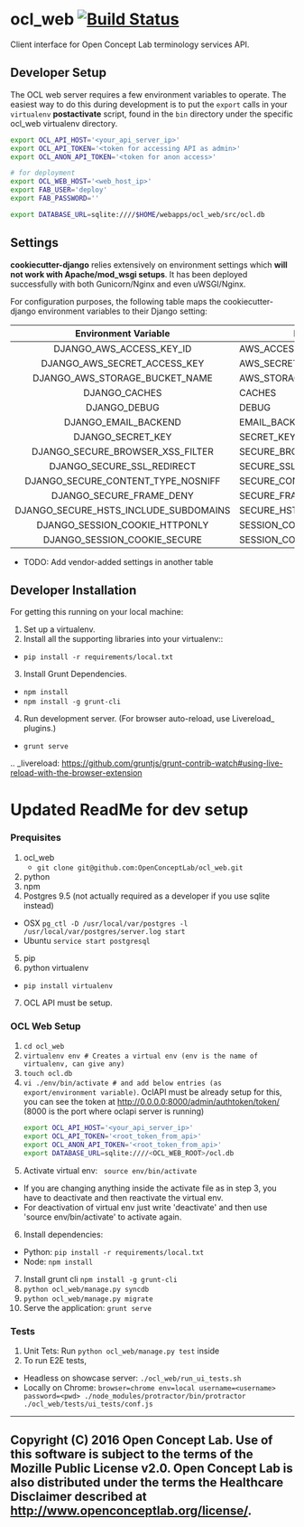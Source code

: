 # ocl_web [![Build Status](https://app.snap-ci.com/OpenConceptLab/ocl_web/branch/master/build_image)](https://app.snap-ci.com/OpenConceptLab/ocl_web/branch/master)

Client interface for Open Concept Lab terminology services API.


## Developer Setup

The OCL web server requires a few environment variables to operate. The easiest
way to do this during development is to put the `export` calls in your `virtualenv`
__postactivate__ script, found in the `bin` directory under the specific
ocl_web virtualenv directory.

```sh
export OCL_API_HOST='<your_api_server_ip>'
export OCL_API_TOKEN='<token for accessing API as admin>'
export OCL_ANON_API_TOKEN='<token for anon access>'

# for deployment
export OCL_WEB_HOST='<web_host_ip>'
export FAB_USER='deploy'
export FAB_PASSWORD=''

export DATABASE_URL=sqlite:////$HOME/webapps/ocl_web/src/ocl.db
```

## Settings

__cookiecutter-django__ relies extensively on environment settings which **will not work with Apache/mod_wsgi setups**. It has been deployed successfully with both Gunicorn/Nginx and even uWSGI/Nginx.

For configuration purposes, the following table maps the cookiecutter-django environment variables to their Django setting:

|          Environment Variable         | Django Setting                 | Development Default                            | Production Default                          |
|:-------------------------------------:|--------------------------------|------------------------------------------------|---------------------------------------------|
| DJANGO_AWS_ACCESS_KEY_ID              | AWS_ACCESS_KEY_ID              | n/a                                            | raises error                                |
| DJANGO_AWS_SECRET_ACCESS_KEY          | AWS_SECRET_ACCESS_KEY          | n/a                                            | raises error                                |
| DJANGO_AWS_STORAGE_BUCKET_NAME        | AWS_STORAGE_BUCKET_NAME        | n/a                                            | raises error                                |
| DJANGO_CACHES                         | CACHES                         | locmem                                         | memcached                                   |
| DJANGO_DEBUG                          | DEBUG                          | True                                           | False                                       |
| DJANGO_EMAIL_BACKEND                  | EMAIL_BACKEND                  | django.core.mail.backends.console.EmailBackend | django.core.mail.backends.smtp.EmailBackend |
| DJANGO_SECRET_KEY                     | SECRET_KEY                     | CHANGEME!!!                                    | raises error                                |
| DJANGO_SECURE_BROWSER_XSS_FILTER      | SECURE_BROWSER_XSS_FILTER      | n/a                                            | True                                        |
| DJANGO_SECURE_SSL_REDIRECT            | SECURE_SSL_REDIRECT            | n/a                                            | True                                        |
| DJANGO_SECURE_CONTENT_TYPE_NOSNIFF    | SECURE_CONTENT_TYPE_NOSNIFF    | n/a                                            | True                                        |
| DJANGO_SECURE_FRAME_DENY              | SECURE_FRAME_DENY              | n/a                                            | True                                        |
| DJANGO_SECURE_HSTS_INCLUDE_SUBDOMAINS | SECURE_HSTS_INCLUDE_SUBDOMAINS | n/a                                            | True                                        |
| DJANGO_SESSION_COOKIE_HTTPONLY        | SESSION_COOKIE_HTTPONLY        | n/a                                            | True                                        |
| DJANGO_SESSION_COOKIE_SECURE          | SESSION_COOKIE_SECURE          | n/a                                            | False                                       |
* TODO: Add vendor-added settings in another table

## Developer Installation

For getting this running on your local machine:

1. Set up a virtualenv.
2. Install all the supporting libraries into your virtualenv::
  * ``` pip install -r requirements/local.txt ```

3. Install Grunt Dependencies.
  * ``` npm install ```
  * ``` npm install -g grunt-cli ```

4. Run development server. (For browser auto-reload, use Livereload_ plugins.)
  * ``` grunt serve ```

.. _livereload: https://github.com/gruntjs/grunt-contrib-watch#using-live-reload-with-the-browser-extension


# Updated ReadMe for dev setup

### Prequisites

1. ocl_web  
   * ``` git clone git@github.com:OpenConceptLab/ocl_web.git ```
2. python
3. npm
4. Postgres 9.5 (not actually required as a developer if you use sqlite instead)
  * OSX ``` pg_ctl -D /usr/local/var/postgres -l /usr/local/var/postgres/server.log start ```
  * Ubuntu ``` service start postgresql ```
5. pip
6. python virtualenv
  * ``` pip install virtualenv ```
7. OCL API must be setup.

### OCL Web Setup

1. ``` cd ocl_web ```
2. ``` virtualenv env # Creates a virtual env (env is the name of virtualenv, can give any) ```
3. ``` touch ocl.db ```
4. ``` vi ./env/bin/activate # and add below entries (as export/environment variable) ```.
   OclAPI must be already setup for this, you can see the token at http://0.0.0.0:8000/admin/authtoken/token/ (8000 is the port where oclapi server is running)
   ```sh
   export OCL_API_HOST='<your_api_server_ip>'
   export OCL_API_TOKEN='<root_token_from_api>'
   export OCL_ANON_API_TOKEN='<root_token_from_api>'
   export DATABASE_URL=sqlite:////<OCL_WEB_ROOT>/ocl.db
   
   ```
5. Activate virtual env: ``` source env/bin/activate```
  * If you are changing anything inside the activate file as in step 3, you have to deactivate and then reactivate the virtual env.
  * For deactivation of virtual env just write 'deactivate' and then use 'source env/bin/activate' to activate again.
6. Install dependencies:
  * Python: ```pip install -r requirements/local.txt```
  * Node: ``` npm install ```
7. Install grunt cli ```npm install -g grunt-cli```
8. ``` python ocl_web/manage.py syncdb ```
9. ``` python ocl_web/manage.py migrate ```
10. Serve the application: ``` grunt serve ```

### Tests

1. Unit Tets: Run ``` python ocl_web/manage.py test ``` inside 
2. To run E2E tests,
  * Headless on showcase server: ``` ./ocl_web/run_ui_tests.sh ```
  * Locally on Chrome: ``` browser=chrome env=local username=<username> password=<pwd> ./node_modules/protractor/bin/protractor ./ocl_web/tests/ui_tests/conf.js ```


---------------------------------------------------------------------
Copyright (C) 2016 Open Concept Lab. Use of this software is subject
to the terms of the Mozille Public License v2.0. Open Concept Lab is
also distributed under the terms the Healthcare Disclaimer
described at http://www.openconceptlab.org/license/.
---------------------------------------------------------------------
